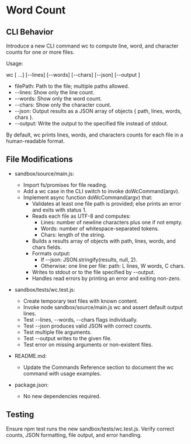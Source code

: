 # Word Count

## CLI Behavior

Introduce a new CLI command wc to compute line, word, and character counts for one or more files.

Usage:

wc <filePath> [<filePath> ...] [--lines] [--words] [--chars] [--json] [--output <file>]

- filePath: Path to the file; multiple paths allowed.
- --lines: Show only the line count.
- --words: Show only the word count.
- --chars: Show only the character count.
- --json: Output results as a JSON array of objects { path, lines, words, chars }.
- --output: Write the output to the specified file instead of stdout.

By default, wc prints lines, words, and characters counts for each file in a human-readable format.

## File Modifications

- sandbox/source/main.js:
  - Import fs/promises for file reading.
  - Add a wc case in the CLI switch to invoke doWcCommand(argv).
  - Implement async function doWcCommand(argv) that:
    - Validates at least one file path is provided; else prints an error and exits with status 1.
    - Reads each file as UTF-8 and computes:
      - Lines: number of newline characters plus one if not empty.
      - Words: number of whitespace-separated tokens.
      - Chars: length of the string.
    - Builds a results array of objects with path, lines, words, and chars fields.
    - Formats output:
      - If --json: JSON.stringify(results, null, 2).
      - Otherwise: one line per file: path: L lines, W words, C chars.
    - Writes to stdout or to the file specified by --output.
    - Handles read errors by printing an error and exiting non-zero.

- sandbox/tests/wc.test.js:
  - Create temporary text files with known content.
  - Invoke node sandbox/source/main.js wc and assert default output lines.
  - Test --lines, --words, --chars flags individually.
  - Test --json produces valid JSON with correct counts.
  - Test multiple file arguments.
  - Test --output writes to the given file.
  - Test error on missing arguments or non-existent files.

- README.md:
  - Update the Commands Reference section to document the wc command with usage examples.

- package.json:
  - No new dependencies required.

## Testing

Ensure npm test runs the new sandbox/tests/wc.test.js. Verify correct counts, JSON formatting, file output, and error handling.